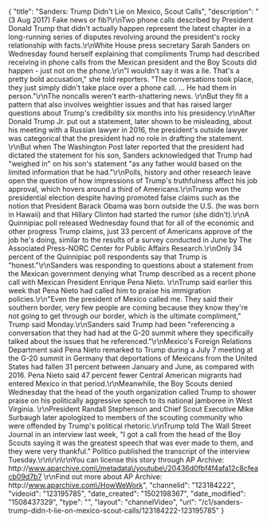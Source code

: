 {
    "title": "Sanders: Trump Didn't Lie on Mexico, Scout Calls",
    "description": "(3 Aug 2017) Fake news or fib?\r\nTwo phone calls described by President Donald Trump that didn't actually happen represent the latest chapter in a long-running series of disputes revolving around the president's rocky relationship with facts.\r\nWhite House press secretary Sarah Sanders on Wednesday found herself explaining that compliments Trump had described receiving in phone calls from the Mexican president and the Boy Scouts did happen - just not on the phone.\r\n\"I wouldn't say it was a lie. That's a pretty bold accusation,\" she told reporters. \"The conversations took place, they just simply didn't take place over a phone call. ... He had them in person.\"\r\nThe noncalls weren't earth-shattering news. \r\nBut they fit a pattern that also involves weightier issues and that has raised larger questions about Trump's credibility six months into his presidency.\r\nAfter Donald Trump Jr. put out a statement, later shown to be misleading, about his meeting with a Russian lawyer in 2016, the president's outside lawyer was categorical that the president had no role in drafting the statement. \r\nBut when The Washington Post later reported that the president had dictated the statement for his son, Sanders acknowledged that Trump had \"weighed in\" on his son's statement \"as any father would based on the limited information that he had.\"\r\nPolls, history and other research leave open the question of how impressions of Trump's truthfulness affect his job approval, which hovers around a third of Americans.\r\nTrump won the presidential election despite having promoted false claims such as the notion that President Barack Obama was born outside the U.S. (he was born in Hawaii) and that Hillary Clinton had started the rumor (she didn't).\r\nA Quinnipiac poll released Wednesday found that for all of the economic and other progress Trump claims, just 33 percent of Americans approve of the job he's doing, similar to the results of a survey conducted in June by The Associated Press-NORC Center for Public Affairs Research.\r\nOnly 34 percent of the Quinnipiac poll respondents say that Trump is \"honest.\"\r\nSanders was responding to questions about a statement from the Mexican government denying what Trump described as a recent phone call with Mexican President Enrique Pena Nieto. \r\nTrump said earlier this week that Pena Nieto had called him to praise his immigration policies.\r\n\"Even the president of Mexico called me. They said their southern border, very few people are coming because they know they're not going to get through our border, which is the ultimate compliment,\" Trump said Monday.\r\nSanders said Trump had been \"referencing a conversation that they had had at the G-20 summit where they specifically talked about the issues that he referenced.\"\r\nMexico's Foreign Relations Department said Pena Nieto remarked to Trump during a July 7 meeting at the G-20 summit in Germany that deportations of Mexicans from the United States had fallen 31 percent between January and June, as compared with 2016. Pena Nieto said 47 percent fewer Central American migrants had entered Mexico in that period.\r\nMeanwhile, the Boy Scouts denied Wednesday that the head of the youth organization called Trump to shower praise on his politically aggressive speech to its national jamboree in West Virginia. \r\nPresident Randall Stephenson and Chief Scout Executive Mike Surbaugh later apologized to members of the scouting community who were offended by Trump's political rhetoric.\r\nTrump told The Wall Street Journal in an interview last week, \"I got a call from the head of the Boy Scouts saying it was the greatest speech that was ever made to them, and they were very thankful.\" Politico published the transcript of the interview Tuesday.\r\n\r\n\r\nYou can license this story through AP Archive: http:\/\/www.aparchive.com\/metadata\/youtube\/20436d0fbf4f4afa12c8cfeacb09d7b7 \r\nFind out more about AP Archive: http:\/\/www.aparchive.com\/HowWeWork",
    "channelid": "123184222",
    "videoid": "123195785",
    "date_created": "1502198367",
    "date_modified": "1508437329",
    "type": "",
    "layout": "channelVideo",
    "url": "\/c1\/sanders-trump-didn-t-lie-on-mexico-scout-calls\/123184222-123195785"
}